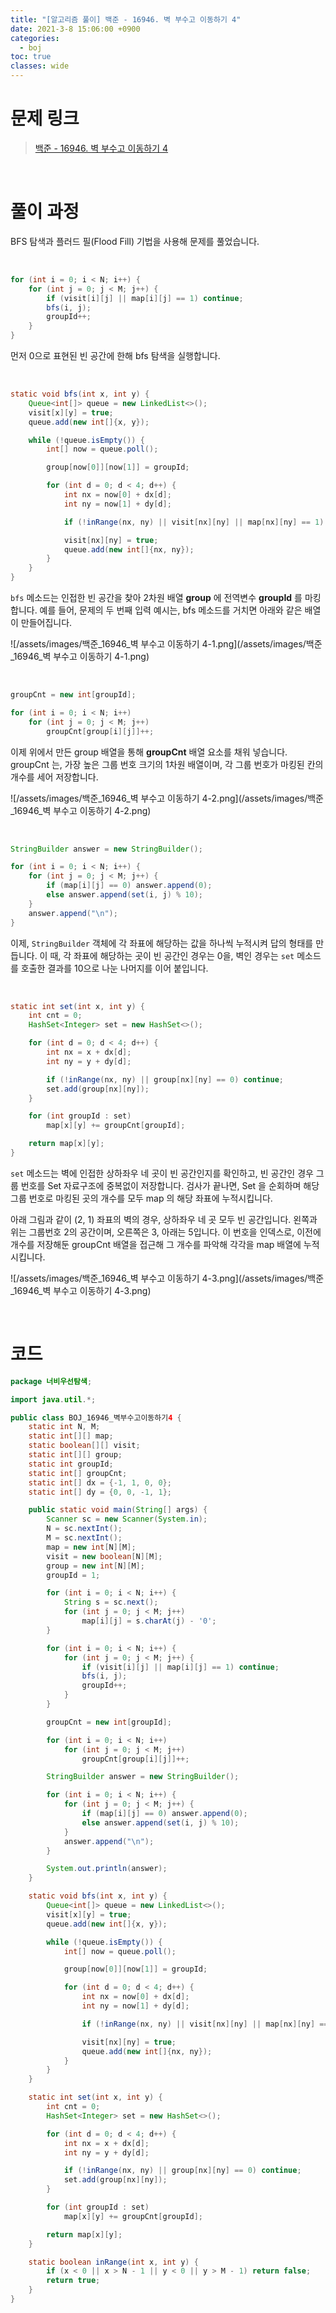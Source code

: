 ```yaml
---
title: "[알고리즘 풀이] 백준 - 16946. 벽 부수고 이동하기 4"
date: 2021-3-8 15:06:00 +0900
categories:
  - boj
toc: true
classes: wide
---
```


# 문제 링크

> [백준 - 16946. 벽 부수고 이동하기 4](https://www.acmicpc.net/problem/16946)

<br>

# 풀이 과정

BFS 탐색과 플러드 필(Flood Fill) 기법을 사용해 문제를 풀었습니다.

<br>

```java
for (int i = 0; i < N; i++) {
    for (int j = 0; j < M; j++) {
        if (visit[i][j] || map[i][j] == 1) continue;
        bfs(i, j);
        groupId++;
    }
}
```

먼저 0으로 표현된 빈 공간에 한해 bfs 탐색을 실행합니다.

<br>

```java
static void bfs(int x, int y) {
    Queue<int[]> queue = new LinkedList<>();
    visit[x][y] = true;
    queue.add(new int[]{x, y});

    while (!queue.isEmpty()) {
        int[] now = queue.poll();

        group[now[0]][now[1]] = groupId;

        for (int d = 0; d < 4; d++) {
            int nx = now[0] + dx[d];
            int ny = now[1] + dy[d];

            if (!inRange(nx, ny) || visit[nx][ny] || map[nx][ny] == 1) continue;

            visit[nx][ny] = true;
            queue.add(new int[]{nx, ny});
        }
    }
}
```

`bfs` 메소드는 인접한 빈 공간을 찾아 2차원 배열 **group** 에 전역변수 **groupId** 를 마킹합니다. 예를 들어, 문제의 두 번째 입력 예시는, bfs 메소드를 거치면 아래와 같은 배열이 만들어집니다.

![/assets/images/백준_16946_벽 부수고 이동하기 4-1.png](/assets/images/백준_16946_벽 부수고 이동하기 4-1.png)

<br>

```java
groupCnt = new int[groupId];

for (int i = 0; i < N; i++)
    for (int j = 0; j < M; j++)
        groupCnt[group[i][j]]++;
```

이제 위에서 만든 group 배열을 통해 **groupCnt** 배열 요소를 채워 넣습니다. groupCnt 는, 가장 높은 그룹 번호 크기의 1차원 배열이며, 각 그룹 번호가 마킹된 칸의 개수를 세어 저장합니다.

![/assets/images/백준_16946_벽 부수고 이동하기 4-2.png](/assets/images/백준_16946_벽 부수고 이동하기 4-2.png)

<br>

```java
StringBuilder answer = new StringBuilder();

for (int i = 0; i < N; i++) {
    for (int j = 0; j < M; j++) {
        if (map[i][j] == 0) answer.append(0);
        else answer.append(set(i, j) % 10);
    }
    answer.append("\n");
}
```

이제, `StringBuilder` 객체에 각 좌표에 해당하는 값을 하나씩 누적시켜 답의 형태를 만듭니다. 이 때, 각 좌표에 해당하는 곳이 빈 공간인 경우는 0을, 벽인 경우는 `set` 메소드를 호출한 결과를 10으로 나눈 나머지를 이어 붙입니다.

<br>

```java
static int set(int x, int y) {
    int cnt = 0;
    HashSet<Integer> set = new HashSet<>();

    for (int d = 0; d < 4; d++) {
        int nx = x + dx[d];
        int ny = y + dy[d];

        if (!inRange(nx, ny) || group[nx][ny] == 0) continue;
        set.add(group[nx][ny]);
    }

    for (int groupId : set)
        map[x][y] += groupCnt[groupId];

    return map[x][y];
}
```

`set` 메소드는 벽에 인접한 상하좌우 네 곳이 빈 공간인지를 확인하고, 빈 공간인 경우 그룹 번호를 Set 자료구조에 중복없이 저장합니다. 검사가 끝나면, Set 을 순회하며 해당 그룹 번호로 마킹된 곳의 개수를 모두 map 의 해당 좌표에 누적시킵니다.

아래 그림과 같이 (2, 1) 좌표의 벽의 경우, 상하좌우 네 곳 모두 빈 공간입니다. 왼쪽과 위는 그룹번호 2의 공간이며, 오른쪽은 3, 아래는 5입니다. 이 번호을 인덱스로, 이전에 개수를 저장해둔 groupCnt 배열을 접근해 그 개수를 파악해 각각을 map 배열에 누적시킵니다.

![/assets/images/백준_16946_벽 부수고 이동하기 4-3.png](/assets/images/백준_16946_벽 부수고 이동하기 4-3.png)

<br>

# 코드

```java
package 너비우선탐색;

import java.util.*;

public class BOJ_16946_벽부수고이동하기4 {
    static int N, M;
    static int[][] map;
    static boolean[][] visit;
    static int[][] group;
    static int groupId;
    static int[] groupCnt;
    static int[] dx = {-1, 1, 0, 0};
    static int[] dy = {0, 0, -1, 1};

    public static void main(String[] args) {
        Scanner sc = new Scanner(System.in);
        N = sc.nextInt();
        M = sc.nextInt();
        map = new int[N][M];
        visit = new boolean[N][M];
        group = new int[N][M];
        groupId = 1;

        for (int i = 0; i < N; i++) {
            String s = sc.next();
            for (int j = 0; j < M; j++)
                map[i][j] = s.charAt(j) - '0';
        }

        for (int i = 0; i < N; i++) {
            for (int j = 0; j < M; j++) {
                if (visit[i][j] || map[i][j] == 1) continue;
                bfs(i, j);
                groupId++;
            }
        }

        groupCnt = new int[groupId];

        for (int i = 0; i < N; i++)
            for (int j = 0; j < M; j++)
                groupCnt[group[i][j]]++;

        StringBuilder answer = new StringBuilder();

        for (int i = 0; i < N; i++) {
            for (int j = 0; j < M; j++) {
                if (map[i][j] == 0) answer.append(0);
                else answer.append(set(i, j) % 10);
            }
            answer.append("\n");
        }

        System.out.println(answer);
    }

    static void bfs(int x, int y) {
        Queue<int[]> queue = new LinkedList<>();
        visit[x][y] = true;
        queue.add(new int[]{x, y});

        while (!queue.isEmpty()) {
            int[] now = queue.poll();

            group[now[0]][now[1]] = groupId;

            for (int d = 0; d < 4; d++) {
                int nx = now[0] + dx[d];
                int ny = now[1] + dy[d];

                if (!inRange(nx, ny) || visit[nx][ny] || map[nx][ny] == 1) continue;

                visit[nx][ny] = true;
                queue.add(new int[]{nx, ny});
            }
        }
    }

    static int set(int x, int y) {
        int cnt = 0;
        HashSet<Integer> set = new HashSet<>();

        for (int d = 0; d < 4; d++) {
            int nx = x + dx[d];
            int ny = y + dy[d];

            if (!inRange(nx, ny) || group[nx][ny] == 0) continue;
            set.add(group[nx][ny]);
        }

        for (int groupId : set)
            map[x][y] += groupCnt[groupId];

        return map[x][y];
    }

    static boolean inRange(int x, int y) {
        if (x < 0 || x > N - 1 || y < 0 || y > M - 1) return false;
        return true;
    }
}
```